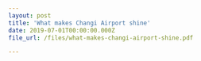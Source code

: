 ```yaml
---
layout: post
title: 'What makes Changi Airport shine'
date: 2019-07-01T00:00:00.000Z
file_url: /files/what-makes-changi-airport-shine.pdf

---
```


